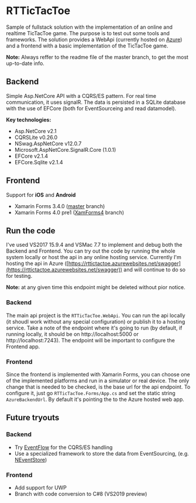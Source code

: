 # RTTicTacToe
Sample of fullstack solution with the implementation of an online and realtime TicTacToe game. The purpose is to test out some tools and frameworks. The solution provides a WebApi (currently hosted on [Azure](https://rttictactoe.azurewebsites.net/swagger)) and a frontend with a basic implementation of the TicTacToe game.

**Note:** Always reffer to the readme file of the master branch, to get the most up-to-date info.

## Backend
Simple Asp.NetCore API with a CQRS/ES pattern. For real time communication, it uses signalR. The data is persisted in a SQLite database with the use of EFCore (both for EventSourceing and read datamodel).

**Key technologies:**
- Asp.NetCore v2.1
- CQRSLite v0.26.0
- NSwag.AspNetCore v12.0.7
- Microsoft.AspNetCore.SignalR.Core (1.0.1)
- EFCore v2.1.4
- EFCore.Sqlite v2.1.4

## Frontend
Support for **iOS** and **Android**
- Xamarin Forms 3.4.0 ([master](https://github.com/zleao/RTTicTacToe/tree/master) branch)
- Xamarin Forms 4.0 pre1 ([XamForms4](https://github.com/zleao/RTTicTacToe/tree/XamForms4) branch)



## Run the code
I've used VS2017 15.9.4 and VSMac 7.7 to implement and debug both the Backend and Frontend.
You can try out the code by running the whole system locally or host the api in any online hosting service. Currently I'm hosting the api in Azure ([https://rttictactoe.azurewebsites.net/swagger](https://rttictactoe.azurewebsites.net/swagger)) and will continue to do so for testing. 

**Note:** at any given time this endpoint might be deleted without pior notice.


### Backend
The main api project is the `RTTicTacToe.WebApi`. You can run the api locally (it shoudl work without any special configuration) or publish it to a hosting service. Take a note of the endpoint where it's going to run (by default, if running locally, it should be on http://localhost:5000 or http://localhost:7243). The endpoint will be important to configure the Frontend app.

### Frontend
Since the frontend is implemented with Xamarin Forms, you can choose one of the implemented platforms and run in a simulator or real device. The only change that is needed to be checked, is the base url for the api endpoint. To configure it, just go `RTTicTacToe.Forms/App.cs` and set the static string `AzureBackendUrl`. By default it's pointing the to the Azure hosted web app.

## Future tryouts
### Backend
- Try [EventFlow](https://eventflow.readthedocs.io/) for the CQRS/ES handling
- Use a specialized framework to store the data from EventSourcing, (e.g. [NEventStore](https://github.com/NEventStore/NEventStore))
### Frontend
- Add support for UWP
- Branch with code conversion to C#8 (VS2019 preview)
